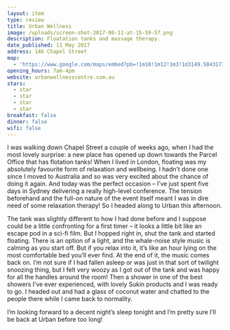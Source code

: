 ```yaml
---
layout: item
type: review
title: Urban Wellness
image: /uploads/screen-shot-2017-06-11-at-15-59-57.png
description: Floatation tanks and massage therapy.
date_published: 11 May 2017
address: 146 Chapel Street
map:
  - 'https://www.google.com/maps/embed?pb=!1m18!1m12!1m3!1d3149.5843171669567!2d144.98805601534352!3d-37.87001567974232!2m3!1f0!2f0!3f0!3m2!1i1024!2i768!4f13.1!3m3!1m2!1s0x6ad6685b14740481%3A0xbd7da7886527a38!2s146+Chapel+St%2C+St+Kilda+VIC+3182!5e0!3m2!1sen!2sau!4v1497160873629'
opening_hours: 7am-4pm
website: urbanwellnesscentre.com.au
stars:
  - star
  - star
  - star
  - star
breakfast: false
dinner: false
wifi: false
---
```



I was walking down Chapel Street a couple of weeks ago, when I had the most lovely surprise: a new place has opened up down towards the Parcel Office that has flotation tanks! When I lived in London, floating was my absolutely favourite form of relaxation and wellbeing. I hadn’t done one since I moved to Australia and so was very excited about the chance of doing it again. And today was the perfect occasion – I’ve just spent five days in Sydney delivering a really high-level conference. The tension beforehand and the full-on nature of the event itself meant I was in dire need of some relaxation therapy! So I headed along to Urban this afternoon.

The tank was slightly different to how I had done before and I suppose could be a little confronting for a first timer – it looks a little bit like an escape pod in a sci-fi film. But I hopped right in, shut the tank and started floating. There is an option of a light, and the whale-noise style music is calming as you start off. But if you relax into it, it’s like an hour lying on the most comfortable bed you’ll ever find. At the end of it, the music comes back on. I’m not sure if I had fallen asleep or was just in that sort of twilight snoozing thing, but I felt very woozy as I got out of the tank and was happy for all the handles around the room! Then a shower in one of the best showers I’ve ever experienced, with lovely Sukin products and I was ready to go. I headed out and had a glass of coconut water and chatted to the people there while I came back to normality.

I’m looking forward to a decent night’s sleep tonight and I’m pretty sure I’ll be back at Urban before too long!